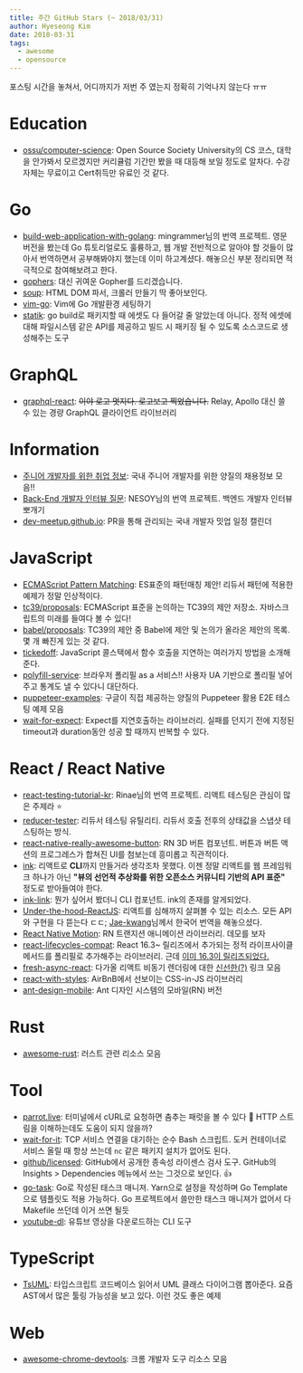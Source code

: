```yaml
---
title: 주간 GitHub Stars (~ 2018/03/31)
author: Hyeseong Kim
date: 2018-03-31
tags:
  - awesome
  - opensource
---
```


포스팅 시간을 놓쳐서, 어디까지가 저번 주 였는지 정확히 기억나지 않는다 ㅠㅠ

# Education
- [ossu/computer-science](https://github.com/ossu/computer-science): Open Source Society University의 CS 코스, 대학을 안가봐서 모르겠지만 커리큘럼 기간만 봤을 때 대등해 보일 정도로 알차다. 수강자체는 무료이고 Cert취득만 유료인 것 같다.

# Go
- [build-web-application-with-golang](https://github.com/mingrammer/build-web-application-with-golang): mingrammer님의 번역 프로젝트. 영문 버전을 봤는데 Go 튜토리얼로도 훌륭하고, 웹 개발 전반적으로 알아야 할 것들이 많아서 번역하면서 공부해봐야지 했는데 이미 하고계셨다. 해놓으신 부분 정리되면 적극적으로 참여해보려고 한다.
- [gophers](https://github.com/ashleymcnamara/gophers): 대신 귀여운 Gopher를 드리겠습니다.
- [soup](https://github.com/anaskhan96/soup): HTML DOM 파서, 크롤러 만들기 딱 좋아보인다.
- [vim-go](https://github.com/fatih/vim-go): Vim에 Go 개발환경 세팅하기
- [statik](https://github.com/rakyll/statik): go build로 패키지할 때 에셋도 다 들어갈 줄 알았는데 아니다. 정적 에셋에 대해 파일시스템 같은 API를 제공하고 빌드 시 패키징 될 수 있도록 소스코드로 생성해주는 도구

# GraphQL
- [graphql-react](https://github.com/jaydenseric/graphql-react): ~~이야 로고 멋지다. 로고보고 찍었습니다.~~ Relay, Apollo 대신 쓸 수 있는 경량 GraphQL 클라이언트 라이브러리

# Information
- [주니어 개발자를 위한 취업 정보](https://github.com/jojoldu/junior-recruit-scheduler): 국내 주니어 개발자를 위한 양질의 채용정보 모음!!
- [Back-End 개발자 인터뷰 질문](https://github.com/NESOY/Back-end-Developer-Interview-Questions): NESOY님의 번역 프로젝트. 백엔드 개발자 인터뷰 뽀개기
- [dev-meetup.github.io](https://github.com/dev-meetup/dev-meetup.github.io): PR을 통해 관리되는 국내 개발자 밋업 일정 캘린더

# JavaScript
- [ECMAScript Pattern Matching](https://github.com/tc39/proposal-pattern-matching): ES표준의 패턴매칭 제안! 리듀서 패턴에 적용한 예제가 정말 인상적이다.
- [tc39/proposals](https://github.com/tc39/proposals): ECMAScript 표준을 논의하는 TC39의 제안 저장소. 자바스크립트의 미래를 들여다 볼 수 있다!
- [babel/proposals](https://github.com/babel/proposals): TC39의 제안 중 Babel에 제안 및 논의가 올라온 제안의 목록. 몇 개 빠진게 있는 것 같다.
- [tickedoff](https://github.com/jamiebuilds/tickedoff): JavaScript 콜스택에서 함수 호출을 지연하는 여러가지 방법을 소개해준다.
- [polyfill-service](https://github.com/Financial-Times/polyfill-service): 브라우저 폴리필 as a 서비스!! 사용자 UA 기반으로 폴리필 넣어주고 통계도 낼 수 있다니 대단하다.
- [puppeteer-examples](https://github.com/GoogleChromeLabs/puppeteer-examples): 구글이 직접 제공하는 양질의 Puppeteer 활용 E2E 테스팅 예제 모음
- [wait-for-expect](https://github.com/TheBrainFamily/wait-for-expect): Expect를 지연호출하는 라이브러리. 실패를 던지기 전에 지정된 timeout과 duration동안 성공 할 때까지 반복할 수 있다.

# React / React Native
- [react-testing-tutorial-kr](https://github.com/emaren84/react-testing-tutorial-kr): Rinae님의 번역 프로젝트. 리액트 테스팅은 관심이 많은 주제라 :star:
- [reducer-tester](https://github.com/akameco/reducer-tester): 리듀서 테스팅 유틸리티. 리듀서 호출 전후의 상태값을 스냅샷 테스팅하는 방식.
- [react-native-really-awesome-button](https://github.com/rcaferati/react-native-really-awesome-button): RN 3D 버튼 컴포넌트. 버튼과 버튼 액션의 프로그레스가 합쳐진 UI를 첨보는데 흥미롭고 직관적이다.
- [ink](https://github.com/vadimdemedes/ink): 리액트로 **CLI**까지 만들거라 생각조차 못했다. 이젠 정말 리액트를 웹 프레임워크 하나가 아닌 **"뷰의 선언적 추상화를 위한 오픈소스 커뮤니티 기반의 API 표준"** 정도로 받아들여야 한다.
- [ink-link](https://github.com/sindresorhus/ink-link): 뭔가 싶어서 봤더니 CLI 컴포넌트. ink의 존재를 알게되었다.
- [Under-the-hood-ReactJS](https://github.com/Bogdan-Lyashenko/Under-the-hood-ReactJS): 리액트를 심해까지 살펴볼 수 있는 리소스. 모든 API와 구현을 다 뜯는다 ㄷㄷ; [Jae-kwang](https://github.com/Jae-kwang)님께서 한국어 번역을 해놓으셨다.
- [React Native Motion](https://github.com/xotahal/react-native-motion): RN 트랜지션 애니메이션 라이브러리. 데모를 보자
- [react-lifecycles-compat](https://github.com/reactjs/react-lifecycles-compat): React 16.3~ 릴리즈에서 추가되는 정적 라이프사이클 메서드를 폴리필로 추가해주는 라이브러리. 근데 [이미 16.3이 릴리즈되었다.](https://reactjs.org/blog/2018/03/29/react-v-16-3.html)
- [fresh-async-react](https://github.com/sw-yx/fresh-async-react): 다가올 리액트 비동기 렌더링에 대한 [신선한(?)](https://github.com/sw-yx/fresh/blob/master/fresh.md) 링크 모음
- [react-with-styles](https://github.com/airbnb/react-with-styles): AirBnB에서 선보이는 CSS-in-JS 라이브러리
- [ant-design-mobile](https://github.com/ant-design/ant-design-mobile): Ant 디자인 시스템의 모바일(RN) 버전

# Rust
- [awesome-rust](https://github.com/rust-unofficial/awesome-rust): 러스트 관련 리소스 모음

# Tool
- [parrot.live](https://github.com/hugomd/parrot.live): 터미널에서 cURL로 요청하면 춤추는 패럿을 볼 수 있다 :parrot: HTTP 스트림을 이해하는데도 도움이 되지 않을까?
- [wait-for-it](https://github.com/vishnubob/wait-for-it): TCP 서비스 연결을 대기하는 순수 Bash 스크립트. 도커 컨테이너로 서비스 올릴 때 항상 쓰는데 `nc` 같은 패키지 설치가 없어도 된다.
- [github/licensed](https://github.com/github/licensed): GitHub에서 공개한 종속성 라이센스 검사 도구. GitHub의 Insights > Dependencies 메뉴에서 쓰는 그것으로 보인다. :+1:
- [go-task](https://github.com/go-task/task): Go로 작성된 태스크 매니져. Yarn으로 설정을 작성하며 Go Template으로 템플릿도 적용 가능하다. Go 프로젝트에서 쓸만한 태스크 매니져가 없어서 다 Makefile 쓰던데 이거 쓰면 될듯
- [youtube-dl](https://github.com/rg3/youtube-dl): 유튜브 영상을 다운로드하는 CLI 도구

# TypeScript
- [TsUML](https://github.com/remojansen/TsUML): 타입스크립트 코드베이스 읽어서 UML 클래스 다이어그램 뽑아준다. 요즘 AST에서 많은 툴링 가능성을 보고 있다. 이런 것도 좋은 예제

# Web
- [awesome-chrome-devtools](https://github.com/ChromeDevTools/awesome-chrome-devtools): 크롬 개발자 도구 리소스 모음